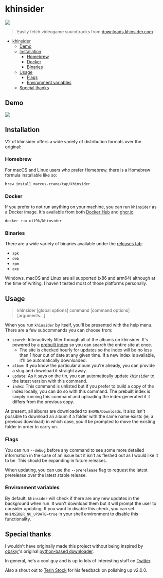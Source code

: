 # khinsider

![](https://img.shields.io/badge/version-v3.0.0_alpha1-green)

> Easily fetch videogame soundtracks from [downloads.khinsider.com](https://downloads.khinsider.com)

- [khinsider](#khinsider)
  - [Demo](#demo)
  - [Installation](#installation)
    - [Homebrew](#homebrew)
    - [Docker](#docker)
    - [Binaries](#binaries)
  - [Usage](#usage)
    - [Flags](#flags)
    - [Environment variables](#environment-variables)
  - [Special thanks](#special-thanks)

## Demo

![](https://user-images.githubusercontent.com/14816406/149321924-1fc5e4b7-f458-4845-86e4-bfeaafd5e6f0.gif)

## Installation

V2 of khinsider offers a wide variety of distribution formats over the original:

### Homebrew

For macOS and Linux users who prefer Homebrew, there is a Homebrew formula installable like so:

```shell
brew install marcus-crane/tap/khinsider
```

### Docker

If you prefer to not run anything on your machine, you can run `khinsider` as a Docker image. It's available from both [Docker Hub](https://hub.docker.com/r/utf9k/khinsider) and [ghcr.io](https://github.com/marcus-crane/khinsider/pkgs/container/khinsider)

```shell
docker run utf9k/khinsider
```

### Binaries

There are a wide variety of binaries available under the [releases tab](https://github.com/marcus-crane/khinsider/releases):

- `apk`
- `deb`
- `rpm`
- `exe`

Windows, macOS and Linux are all supported (x86 and arm64) although at the time of writing, I haven't tested most of those platforms personally.

## Usage

> khinsider [global options] command [command options] [arguments...]

When you run `khinsider` by itself, you'll be presented with the help menu. There are a few subcommands you can choose from:

- `search`: Interactively filter through all of the albums on khinsider. It's powered by a [prebuilt index](https://github.com/marcus-crane/khinsider-index) so you can search the entire site at once.
  - The site is checked hourly for updates so the index will be no less than 1 hour out of date at any given time. If a new index is available, it'll be automatically downloaded.
- `album`: If you know the particular album you're already, you can provide a slug and download it straight away.
- `update`: As it says on the tin, you can automatically update `khinsider` to the latest version with this command.
- `index`: This command is unlisted but if you prefer to build a copy of the index locally, you can do so with this command. The prebuilt index is simply running this command and uploading the index generated if it differs from the previous copy.

At present, all albums are downloaded to `$HOME/Downloads`. It also isn't possible to download an album if a folder with the same name exists (ie; a previous download) in which case, you'll be prompted to move the existing folder in order to carry on.

### Flags

You can run `--debug` before any command to see some more detailed information in the case of an issue but it isn't as fleshed out as I would like it to be. This should be expanding in future releases.

When updating, you can use the `--prerelease` flag to request the latest prerelease over the latest stable release.

### Environment variables

By default, `khinsider` will check if there are any new updates in the background when run. It won't download them but it will prompt the user to consider updating. If you want to disable this check, you can set `KHINSIDER_NO_UPDATE=true` in your shell environment to disable this functionality.

## Special thanks

I wouldn't have originally made this project without being inspired by [obskyr](https://github.com/obskyr)'s original [python-based downloader](https://github.com/obskyr/khinsider).

In general, he's a cool guy and is up to lots of interesting stuff on [Twitter](https://twitter.com/obskyr).

Also a shout out to [Terin Stock](https://github.com/terinjokes) for his feedback on polishing up v2.0.0.
